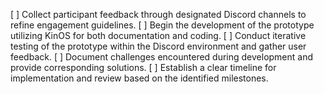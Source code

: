 [ ] Collect participant feedback through designated Discord channels to refine engagement guidelines.
[ ] Begin the development of the prototype utilizing KinOS for both documentation and coding.
[ ] Conduct iterative testing of the prototype within the Discord environment and gather user feedback.
[ ] Document challenges encountered during development and provide corresponding solutions.
[ ] Establish a clear timeline for implementation and review based on the identified milestones.